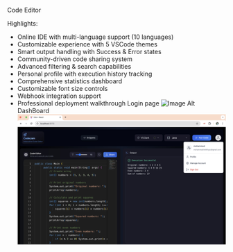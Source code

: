 Code Editor

Highlights:

 
 * Online IDE with multi-language support (10 languages)
 * Customizable experience with 5 VSCode themes
 * Smart output handling with Success & Error states
 * Community-driven code sharing system
 * Advanced filtering & search capabilities
 * Personal profile with execution history tracking
 * Comprehensive statistics dashboard
 * Customizable font size controls
 * Webhook integration support
 * Professional deployment walkthrough
Login page
![Image Alt](https://github.com/Mohammed-Imthihyaz/IDECodeEditor/blob/403eddb80e6efd3e27172c7dd1147cfae7c1bc02/loginPage.jpg](https://github.com/Mohammed-Imthihyaz/IDE-CodeEditor/blob/main/loginPage.jpg?raw=true))
DashBoard
![Image Alt](https://github.com/Mohammed-Imthihyaz/IDE-CodeEditor/blob/main/dashBoard.jpg?raw=true)
